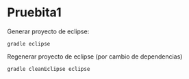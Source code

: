 Pruebita1
=========

Generar proyecto de eclipse:

```
gradle eclipse
```

Regenerar proyecto de eclipse (por cambio de dependencias)

```
gradle cleanEclipse eclipse
```
